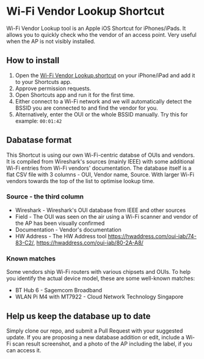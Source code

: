 # Wi-Fi Vendor Lookup Shortcut
Wi-Fi Vendor Lookup tool is an Apple iOS Shortcut for iPhones/iPads. It allows you to quickly check who the vendor of an access point. Very useful when the AP is not visibly installed.

## How to install
1. Open the [Wi-Fi Vendor Lookup.shortcut](https://github.com/jiribrejcha/wifi-vendor-lookup/raw/main/Wi-Fi%20Vendor%20Lookup.shortcut) on your iPhone/iPad and add it to your Shortcuts app.
2. Approve permission requests.
3. Open Shortcuts app and run it for the first time.
4. Either connect to a Wi-Fi network and we will automatically detect the BSSID you are connected to and find the vendor for you.
5. Alternatively, enter the OUI or the whole BSSID manually. Try this for example: ```00:01:42```

## Dabatase format
This Shortcut is using our own Wi-Fi-centric databse of OUIs and vendors. It is compiled from Wireshark's sources (mainly IEEE) with some additional Wi-Fi entries from Wi-Fi vendors' documentation. The database itself is a flat CSV file with 3 columns - OUI, Vendor name, Source. With larger Wi-Fi vendors towards the top of the list to optimise lookup time.

### Source - the third column

- Wireshark - Wireshark's OUI database from IEEE and other sources 
- Field - The OUI was seen on the air using a Wi-Fi scanner and vendor of the AP has been visually confirmed
- Documentation - Vendor's documentation
- HW Address - The HW Address tool https://hwaddress.com/oui-iab/74-83-C2/, https://hwaddress.com/oui-iab/80-2A-A8/

### Known matches

Some vendors ship Wi-Fi routers with various chipsets and OUIs. To help you identify the actual device model, these are some well-known matches:

- BT Hub 6 - Sagemcom Broadband
- WLAN Pi M4 with MT7922 - Cloud Network Technology Singapore

## Help us keep the database up to date
Simply clone our repo, and submit a Pull Request with your suggested update. If you are proposing a new database addition or edit, include a Wi-Fi scan result screenshot, and a photo of the AP including the label, if you can access it.
